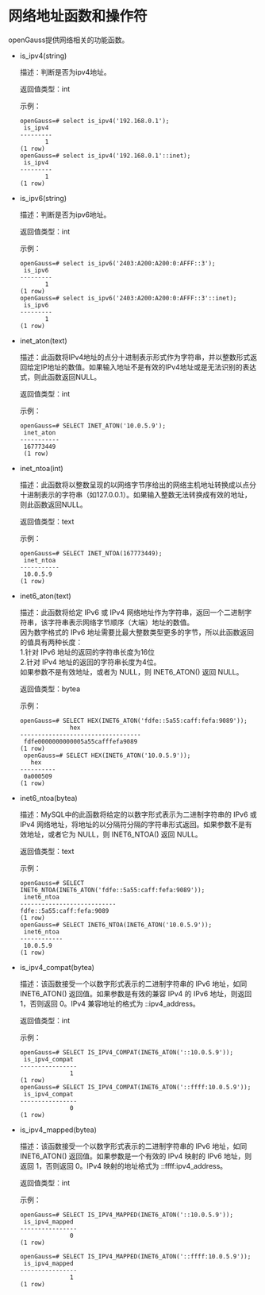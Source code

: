 # 网络地址函数和操作符

openGauss提供网络相关的功能函数。

- is\_ipv4\(string\)

    描述：判断是否为ipv4地址。

    返回值类型：int

    示例：

    ```
    openGauss=# select is_ipv4('192.168.0.1');
     is_ipv4
    ---------
           1
    (1 row)
    openGauss=# select is_ipv4('192.168.0.1'::inet);
     is_ipv4
    ---------
           1
    (1 row)
    ```

- is\_ipv6\(string\)

    描述：判断是否为ipv6地址。

    返回值类型：int

    示例：

    ```
    openGauss=# select is_ipv6('2403:A200:A200:0:AFFF::3');
     is_ipv6
    ---------
           1
    (1 row)
    openGauss=# select is_ipv6('2403:A200:A200:0:AFFF::3'::inet);
     is_ipv6
    ---------
           1
    (1 row)
    ```

- inet_aton\(text\)

    描述：此函数将IPv4地址的点分十进制表示形式作为字符串，并以整数形式返回给定IP地址的数值。如果输入地址不是有效的IPv4地址或是无法识别的表达式，则此函数返回NULL。

    返回值类型：int

    示例：

    ```
    openGauss=# SELECT INET_ATON('10.0.5.9');
     inet_aton
    -----------
     167773449
     (1 row)
    ```

- inet_ntoa\(int\)

    描述：此函数将以整数呈现的以网络字节序给出的网络主机地址转换成以点分十进制表示的字符串（如127.0.0.1）。如果输入整数无法转换成有效的地址，则此函数返回NULL。

    返回值类型：text

    示例：

    ```
    openGauss=# SELECT INET_NTOA(167773449);
     inet_ntoa
    -----------
     10.0.5.9
    (1 row)
    ```

- inet6_aton\(text\)

    描述：此函数将给定 IPv6 或 IPv4 网络地址作为字符串，返回一个二进制字符串，该字符串表示网络字节顺序（大端）地址的数值。<br/>
    因为数字格式的 IPv6 地址需要比最大整数类型更多的字节，所以此函数返回的值具有两种长度：<br/>
    1.针对 IPv6 地址的返回的字符串长度为16位<br/>
    2.针对 IPv4 地址的返回的字符串长度为4位。<br/>
    如果参数不是有效地址，或者为 NULL，则 INET6_ATON() 返回 NULL。

    返回值类型：bytea

    示例：

    ```
    openGauss=# SELECT HEX(INET6_ATON('fdfe::5a55:caff:fefa:9089'));
                  hex
    ----------------------------------
     fdfe0000000000005a55cafffefa9089
    (1 row)
     openGauss=# SELECT HEX(INET6_ATON('10.0.5.9'));
       hex
    ----------
     0a000509
    (1 row)
    ```

- inet6_ntoa(bytea\)

    描述：MySQL中的此函数将给定的以数字形式表示为二进制字符串的 IPv6 或 IPv4 网络地址，将地址的以分隔符分隔的字符串形式返回。如果参数不是有效地址，或者它为 NULL，则 INET6_NTOA() 返回 NULL。

    返回值类型：text

    示例：

    ```
    openGauss=# SELECT INET6_NTOA(INET6_ATON('fdfe::5a55:caff:fefa:9089'));
     inet6_ntoa
    ---------------------------
    fdfe::5a55:caff:fefa:9089
    (1 row)
    openGauss=# SELECT INET6_NTOA(INET6_ATON('10.0.5.9'));
     inet6_ntoa
    ------------
     10.0.5.9
    (1 row)
    ```

- is_ipv4_compat(bytea\)

    描述：该函数接受一个以数字形式表示的二进制字符串的 IPv6 地址，如同 INET6_ATON() 返回值。如果参数是有效的兼容 IPv4 的 IPv6 地址，则返回 1，否则返回 0。IPv4 兼容地址的格式为 ::ipv4_address。

    返回值类型：int

    示例：

    ```
    openGauss=# SELECT IS_IPV4_COMPAT(INET6_ATON('::10.0.5.9'));
     is_ipv4_compat 
    ----------------
                  1
    (1 row)
    openGauss=# SELECT IS_IPV4_COMPAT(INET6_ATON('::ffff:10.0.5.9'));
     is_ipv4_compat 
    ----------------
                  0
    (1 row)

- is_ipv4_mapped(bytea\)

    描述：该函数接受一个以数字形式表示的二进制字符串的 IPv6 地址，如同 INET6_ATON() 返回值。如果参数是一个有效的 IPv4 映射的 IPv6 地址，则返回 1，否则返回 0。IPv4 映射的地址格式为 ::ffff:ipv4_address。

    返回值类型：int

    示例：

    ```
    openGauss=# SELECT IS_IPV4_MAPPED(INET6_ATON('::10.0.5.9'));
     is_ipv4_mapped 
    ----------------
                  0
    (1 row)

    openGauss=# SELECT IS_IPV4_MAPPED(INET6_ATON('::ffff:10.0.5.9'));
     is_ipv4_mapped 
    ----------------
                  1
    (1 row)
